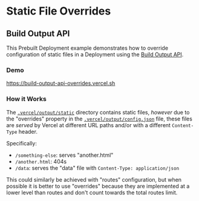 # Static File Overrides

## Build Output API

This Prebuilt Deployment example demonstrates how to override configuration of static files in a Deployment using the [Build Output API](https://vercel.com/docs/build-output-api/v3#vercel-primitives/static-files).

### Demo

https://build-output-api-overrides.vercel.sh

### How it Works

The [`.vercel/output/static`](./.vercel/output/static) directory contains static files, _however_ due to the "overrides"
property in the [`.vercel/output/config.json`]('./.vercel/output/config.json) file, these files are _served_ by Vercel
at different URL paths and/or with a different `Content-Type` header.

Specifically:

- `/something-else`: serves "another.html"
- `/another.html`: 404s
- `/data`: serves the "data" file with `Content-Type: application/json`

This could similarly be achieved with "routes" configuration, but when possible it is better to use "overrides" because
they are implemented at a lower level than routes and don't count towards the total routes limit.
